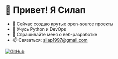 # 👋 Привет! Я Силап

- 🔭 Сейчас создаю крутые open-source проекты  
- 🌱 Учусь Python и DevOps  
- 💬 Спрашивайте меня о веб-разработке  
- 📫 Связаться: silap1997@gmail.com

[![GitHub](https://img.shields.io/badge/GitHub-Profile-181717?style=for-the-badge&logo=github&logoColor=white)](https://github.com/crazy1997)